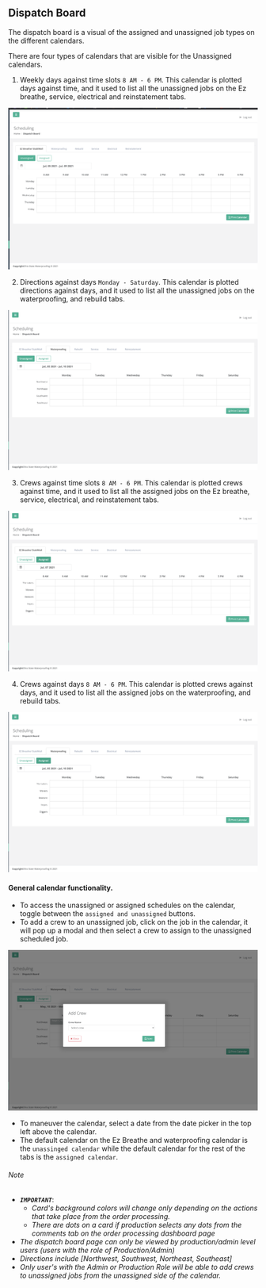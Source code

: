 ## Dispatch Board

The dispatch board is a visual of the assigned and unassigned job types on the different calendars.

There are four types of calendars that are visible for the Unassigned calendars.
1. Weekly days against time slots `8 AM - 6 PM`.
This calendar is plotted days against time, and it used to list all the unassigned jobs on the Ez breathe, service,
   electrical and reinstatement tabs.

![Day against time calendar screenshot](/scheduling/images/dispatch-board-time-against-days.png?raw=true "Day against time calendar")

2. Directions against days `Monday - Saturday`.
   This calendar is plotted directions against days, and it used to list all the unassigned jobs on the waterproofing,
   and rebuild tabs.

![Directions against days screenshot](/scheduling/images/direction-against-days-dipatch-board-cal.png?raw=true "Directions against days")

3. Crews against time slots `8 AM - 6 PM`.
   This calendar is plotted crews against time, and it used to list all the assigned jobs on the Ez breathe, service,
   electrical, and reinstatement tabs.
   
![Crews against time slots calendar screenshot](/scheduling/images/crews-against-time-dispatch-board.png?raw=true "Crews against time slots")

4. Crews against days `8 AM - 6 PM`.
   This calendar is plotted crews against days, and it used to list all the assigned jobs on the waterproofing, and
   rebuild tabs.

![Crews against days calendar screenshot](/scheduling/images/crews-against-days-dispatch-board.png?raw=true "Crews against days calendar")

#### General calendar functionality.
* To access the unassigned or assigned schedules on the calendar, toggle between the `assigned and unassigned` buttons.
* To add a crew to an unassigned job, click on the job in the calendar, it will pop up a modal and then select a crew
to assign to the unassigned scheduled job.
  
![Add crew modal screenshot](/scheduling/images/add-crew-modal-dispatch-board.png?raw=true "Add crew modal")
* To maneuver the calendar, select a date from the date picker in the top left above the calendar.
* The default calendar on the Ez Breathe and waterproofing calendar is the `unassinged calendar` while the default calendar
for the rest of the tabs is the `assigned calendar`.

###### Note
* _**`IMPORTANT`**_:
    * _Card's background colors will change only depending on the actions that take place from the order processing._
    * _There are dots on a card if production selects any dots from the comments tab on the order processing dashboard
      page_
* _The dispatch board page can only be viewed by production/admin level users (users with the role of Production/Admin)_
* _Directions include [Northwest, Southwest, Northeast, Southeast]_
* _Only user's with the Admin or Production Role will be able to add crews to unassigned jobs from the unassigned side 
  of the calendar._
